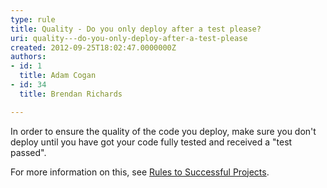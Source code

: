 ```yaml
---
type: rule
title: Quality - Do you only deploy after a test please?
uri: quality---do-you-only-deploy-after-a-test-please
created: 2012-09-25T18:02:47.0000000Z
authors:
- id: 1
  title: Adam Cogan
- id: 34
  title: Brendan Richards

---
```


 
In order to ensure the quality​ of the code you deploy, make sure you don't deploy                     until you have got your code fully tested and received a "test passed".
 
For more information on this, see [Rules to Successful Projects](/Management/RulesToSuccessfulProjects/Pages/InternalTestPlease.aspx).

